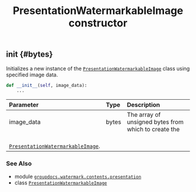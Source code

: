 ﻿---
title: PresentationWatermarkableImage constructor
second_title: GroupDocs.Watermark for Python via .NET API References
description: 
type: docs
url: /python-net/groupdocs.watermark.contents.presentation/presentationwatermarkableimage/__init__/
is_root: false
weight: 10
---

## __init__ {#bytes}

Initializes a new instance of the [`PresentationWatermarkableImage`](/watermark/python-net/groupdocs.watermark.contents.presentation/presentationwatermarkableimage)
class using specified image data.



```python
def __init__(self, image_data):
    ...
```


| Parameter | Type | Description |
| :- | :- | :- |
| image_data | bytes | The array of unsigned bytes from which to create the<br/>[`PresentationWatermarkableImage`](/watermark/python-net/groupdocs.watermark.contents.presentation/presentationwatermarkableimage). |



### See Also
* module [`groupdocs.watermark.contents.presentation`](../../)
* class [`PresentationWatermarkableImage`](/watermark/python-net/groupdocs.watermark.contents.presentation/presentationwatermarkableimage)
